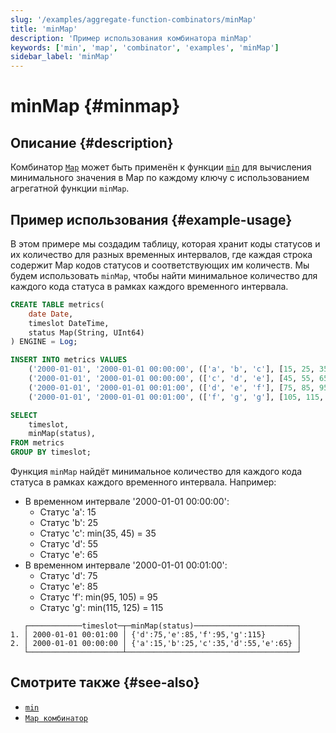 ```yaml
---
slug: '/examples/aggregate-function-combinators/minMap'
title: 'minMap'
description: 'Пример использования комбинатора minMap'
keywords: ['min', 'map', 'combinator', 'examples', 'minMap']
sidebar_label: 'minMap'
---
```



# minMap {#minmap}

## Описание {#description}

Комбинатор [`Map`](/sql-reference/aggregate-functions/combinators#-map) может быть применён к функции [`min`](/sql-reference/aggregate-functions/reference/min) для вычисления минимального значения в Map по каждому ключу с использованием агрегатной функции `minMap`.

## Пример использования {#example-usage}

В этом примере мы создадим таблицу, которая хранит коды статусов и их количество для разных временных интервалов, где каждая строка содержит Map кодов статусов и соответствующих им количеств. Мы будем использовать `minMap`, чтобы найти минимальное количество для каждого кода статуса в рамках каждого временного интервала.

```sql title="Запрос"
CREATE TABLE metrics(
    date Date,
    timeslot DateTime,
    status Map(String, UInt64)
) ENGINE = Log;

INSERT INTO metrics VALUES
    ('2000-01-01', '2000-01-01 00:00:00', (['a', 'b', 'c'], [15, 25, 35])),
    ('2000-01-01', '2000-01-01 00:00:00', (['c', 'd', 'e'], [45, 55, 65])),
    ('2000-01-01', '2000-01-01 00:01:00', (['d', 'e', 'f'], [75, 85, 95])),
    ('2000-01-01', '2000-01-01 00:01:00', (['f', 'g', 'g'], [105, 115, 125]));

SELECT
    timeslot,
    minMap(status),
FROM metrics
GROUP BY timeslot;
```

Функция `minMap` найдёт минимальное количество для каждого кода статуса в рамках каждого временного интервала. Например:
- В временном интервале '2000-01-01 00:00:00':
  - Статус 'a': 15
  - Статус 'b': 25
  - Статус 'c': min(35, 45) = 35
  - Статус 'd': 55
  - Статус 'e': 65
- В временном интервале '2000-01-01 00:01:00':
  - Статус 'd': 75
  - Статус 'e': 85
  - Статус 'f': min(95, 105) = 95
  - Статус 'g': min(115, 125) = 115

```response title="Ответ"
   ┌────────────timeslot─┬─minMap(status)───────────────────────┐
1. │ 2000-01-01 00:01:00 │ {'d':75,'e':85,'f':95,'g':115}       │
2. │ 2000-01-01 00:00:00 │ {'a':15,'b':25,'c':35,'d':55,'e':65} │
   └─────────────────────┴──────────────────────────────────────┘
```

## Смотрите также {#see-also}
- [`min`](/sql-reference/aggregate-functions/reference/min)
- [`Map комбинатор`](/sql-reference/aggregate-functions/combinators#-map)
